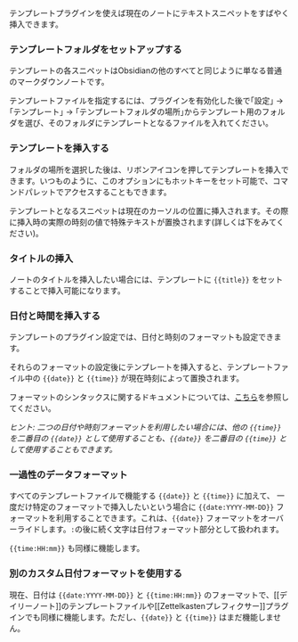 テンプレートプラグインを使えば現在のノートにテキストスニペットをすばやく挿入できます。

### テンプレートフォルダをセットアップする

テンプレートの各スニペットはObsidianの他のすべてと同じように単なる普通のマークダウンノートです。

テンプレートファイルを指定するには、プラグインを有効化した後で｢設定｣ → ｢テンプレート｣ → ｢テンプレートフォルダの場所｣からテンプレート用のフォルダを選び、そのフォルダにテンプレートとなるファイルを入れてください。

### テンプレートを挿入する

フォルダの場所を選択した後は、リボンアイコンを押してテンプレートを挿入できます。いつものように、このオプションにもホットキーをセット可能で、コマンドパレットでアクセスすることもできます。

テンプレートとなるスニペットは現在のカーソルの位置に挿入されます。その際に挿入時の実際の時刻の値で特殊テキストが置換されます(詳しくは下をみてください)。

### タイトルの挿入

ノートのタイトルを挿入したい場合には、テンプレートに `{{title}}` をセットすることで挿入可能になります。

### 日付と時間を挿入する

テンプレートのプラグイン設定では、日付と時刻のフォーマットも設定できます。

それらのフォーマットの設定後にテンプレートを挿入すると、テンプレートファイル中の `{{date}}` と `{{time}}` が現在時刻によって置換されます。

フォーマットのシンタックスに関するドキュメントについては、[こちら](https://momentjs.com/docs/#/displaying/format/)を参照してください。

_ヒント: 二つの日付や時刻フォーマットを利用したい場合には、他の `{{time}}` を二番目の `{{date}}` として使用することも、`{{date}}` を二番目の `{{time}}` として使用することもできます。_

### 一過性のデータフォーマット

すべてのテンプレートファイルで機能する `{{date}}` と `{{time}}` に加えて、 一度だけ特定のフォーマットで挿入したいという場合に `{{date:YYYY-MM-DD}}` フォーマットを利用することできます。これは、`{{date}}` フォーマットをオーバーライドします。`:`の後に続く文字は日付フォーマット部分として扱われます。

`{{time:HH:mm}}` も同様に機能します。

### 別のカスタム日付フォーマットを使用する

現在、日付は `{{date:YYYY-MM-DD}}` と `{{time:HH:mm}}` のフォーマットで、[[デイリーノート]]のテンプレートファイルや[[Zettelkastenプレフィクサー]]プラグインでも同様に機能します。ただし、`{{date}}` と `{{time}}` はまだ機能しません。